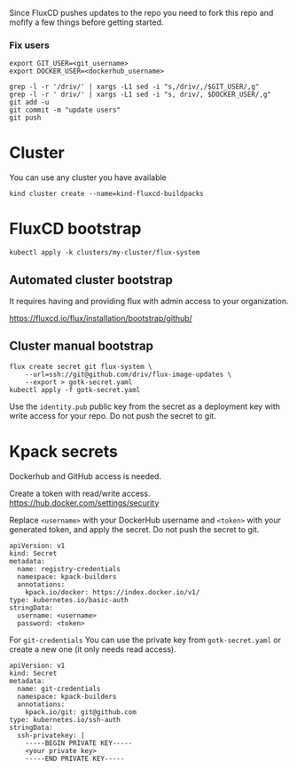 Since FluxCD pushes updates to the repo you need to fork this repo and mofify a few things before getting started.

### Fix users
```
export GIT_USER=<git_username>
export DOCKER_USER=<dockerhub_username>

grep -l -r '/driv/' | xargs -L1 sed -i "s,/driv/,/$GIT_USER/,g"
grep -l -r ' driv/' | xargs -L1 sed -i "s, driv/, $DOCKER_USER/,g"
git add -u
git commit -m "update users"
git push
```

# Cluster
You can use any cluster you have available
```
kind cluster create --name=kind-fluxcd-buildpacks
```

# FluxCD bootstrap
```
kubectl apply -k clusters/my-cluster/flux-system
```
## Automated cluster bootstrap
It requires having and providing flux with admin access to your organization.

https://fluxcd.io/flux/installation/bootstrap/github/

## Cluster manual bootstrap

```
flux create secret git flux-system \
    --url=ssh://git@github.com/driv/flux-image-updates \
    --export > gotk-secret.yaml
kubectl apply -f gotk-secret.yaml
```

Use the `identity.pub` public key from the secret as a deployment key with write access for your repo. Do not push the secret to git.

# Kpack secrets
Dockerhub and GitHub access is needed.

Create a token with read/write access. https://hub.docker.com/settings/security

Replace `<username>` with your DockerHub username and `<token>` with your generated token, and apply the secret. Do not push the secret to git.

```
apiVersion: v1
kind: Secret
metadata:
  name: registry-credentials
  namespace: kpack-builders
  annotations:
    kpack.io/docker: https://index.docker.io/v1/
type: kubernetes.io/basic-auth
stringData:
  username: <username>
  password: <token>
```

For `git-credentials` You can use the private key from `gotk-secret.yaml` or create a new one (it only needs read access).
```
apiVersion: v1
kind: Secret
metadata:
  name: git-credentials
  namespace: kpack-builders
  annotations:
    kpack.io/git: git@github.com
type: kubernetes.io/ssh-auth
stringData:
  ssh-privatekey: |
    -----BEGIN PRIVATE KEY-----
    <your private key>
    -----END PRIVATE KEY-----
```